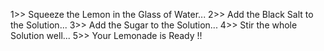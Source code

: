 1>> Squeeze the Lemon in the Glass of Water...
2>> Add the Black Salt to the Solution...
3>> Add the Sugar to the Solution...
4>> Stir the whole Solution well...
5>> Your Lemonade is Ready !!